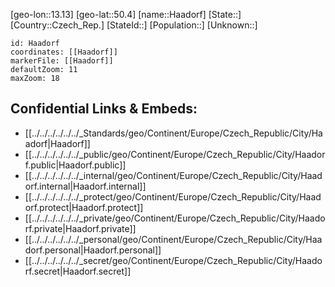 ﻿---
location: [50.4,13.13]
mapzoom: [7,12] 
mapmarker: city 
type: City
tags:
- geo/City


SpocWebEntityId: 30680
isDeleted: false
confidential: public

---
[geo-lon::13.13]
[geo-lat::50.4]
[name::Haadorf]
[State::]
[Country::Czech_Rep.]
[StateId::]
[Population::]
[Unknown::]


```leaflet
id: Haadorf
coordinates: [[Haadorf]]
markerFile: [[Haadorf]]
defaultZoom: 11 
maxZoom: 18
```


## Confidential Links & Embeds: 
- [[../../../../../../_Standards/geo/Continent/Europe/Czech_Republic/City/Haadorf|Haadorf]] 
- [[../../../../../../_public/geo/Continent/Europe/Czech_Republic/City/Haadorf.public|Haadorf.public]] 
- [[../../../../../../_internal/geo/Continent/Europe/Czech_Republic/City/Haadorf.internal|Haadorf.internal]] 
- [[../../../../../../_protect/geo/Continent/Europe/Czech_Republic/City/Haadorf.protect|Haadorf.protect]] 
- [[../../../../../../_private/geo/Continent/Europe/Czech_Republic/City/Haadorf.private|Haadorf.private]] 
- [[../../../../../../_personal/geo/Continent/Europe/Czech_Republic/City/Haadorf.personal|Haadorf.personal]] 
- [[../../../../../../_secret/geo/Continent/Europe/Czech_Republic/City/Haadorf.secret|Haadorf.secret]] 
